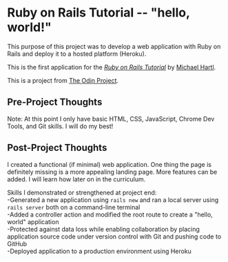 # Ruby on Rails Tutorial -- "hello, world!"

This purpose of this project was to develop a web application with Ruby on Rails and deploy it to a hosted platform (Heroku).

This is the first application for the
[*Ruby on Rails Tutorial*](https://www.railstutorial.org/book/beginning)
by [Michael Hartl](http://www.michaelhartl.com/).

This is a project from [The Odin Project](https://www.theodinproject.com/courses/web-development-101/lessons/ruby-on-rails-basics).


## Pre-Project Thoughts

Note: At this point I only have basic HTML, CSS, JavaScript, Chrome Dev Tools, and Git skills. I will do my best!

## Post-Project Thoughts

I created a functional (if minimal) web application. One thing the page is definitely missing is a more appealing landing page. More
features can be added. I will learn how later on in the curriculum.

Skills I demonstrated or strengthened at project end: <br>
-Generated a new application using `rails new` and ran a local server using
`rails server` both on a command-line terminal <br>
-Added a controller action and modified the root route to create a "hello, world"
application <br>
-Protected against data loss while enabling collaboration by placing application 
source code under version control with Git and pushing code to GitHub <br>
-Deployed application to a production environment using Heroku


